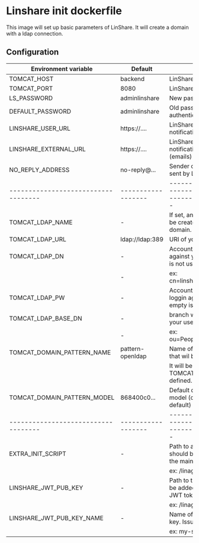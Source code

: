 Linshare init dockerfile
============================

This image will set up basic parameters of LinShare.
It will create a domain with a ldap connection.



Configuration
-------------

| Environment variable              | Default          | Description
|-----------------------------------|------------------|----------------------------------------------------------------------
| TOMCAT_HOST                       | backend          | LinShare backend ip or name
| TOMCAT_PORT                       | 8080             | LinShare backend port
| LS_PASSWORD                       | adminlinshare    | New password or root account.
| DEFAULT_PASSWORD                  | adminlinshare    | Old password used for first authentication.
| LINSHARE_USER_URL                 | https://....     | LinShare url used for email notifications for users
| LINSHARE_EXTERNAL_URL             | https://....     | LinShare url used for email notifications for anonymous (emails)
| NO_REPLY_ADDRESS                  | no-reply@...     | Sender of email notifications sent by LinShare.
|-----------------------------------|------------------|----------------------------------------------------------------------
| TOMCAT_LDAP_NAME                  | -                | If set, an ldap connection will be created with the first top domain.
| TOMCAT_LDAP_URL                   | ldap://ldap:389  | URI of your ldap
| TOMCAT_LDAP_DN                    | -                | Account dn used to loggin against your ldap. Leave empty is not used.
|                                   | -                |   ex: cn=linshare,dc=linshare,dc=org
| TOMCAT_LDAP_PW                    | -                | Account password used to loggin against your ldap. Leave empty is not used.
| TOMCAT_LDAP_BASE_DN               | -                | branch where LinShare will find your users.
|                                   | -                |   ex: ou=People,dc=linshare,dc=org
| TOMCAT_DOMAIN_PATTERN_NAME        | pattern-openldap | Name of the domain pattern that wil be created.
|                                   |                  | It will be created only if TOMCAT_LDAP_NAME is defined.
| TOMCAT_DOMAIN_PATTERN_MODEL       | 868400c0...      | Default domain pattern used as model (openldap model by default)
|-----------------------------------|------------------|----------------------------------------------------------------------
| EXTRA_INIT_SCRIPT                 | -                | Path to an extra script that should be trigger at the end of the main script.
|                                   |                  |   ex: /linagora/bin/extra.sh
| LINSHARE_JWT_PUB_KEY              | -                | Path to the public that should be added as trusted issuers for JWT tokens.
|                                   |                  |   ex: /linagora/data/public.pem
| LINSHARE_JWT_PUB_KEY_NAME         | -                | Name of the previous pubic key. Issuer name.
|                                   |                  |   ex: my-service
